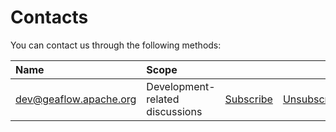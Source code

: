 # Contacts
You can contact us through the following methods:

| Name                                                    | Scope                           |                                                      |                                                          |                                                                   |
|:--------------------------------------------------------|:--------------------------------|:-----------------------------------------------------|:---------------------------------------------------------|:------------------------------------------------------------------|
| [dev@geaflow.apache.org](mailto:dev@geaflow.apache.org) | Development-related discussions | [Subscribe](mailto:dev-subscribe@geaflow.apache.org) | [Unsubscribe](mailto:dev-unsubscribe@geaflow.apache.org) | [Archives](http://mail-archives.apache.org/mod_mbox/geaflow-dev/) |